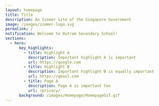 ```yaml
---
layout: homepage
title: Title
description: An Isomer site of the Singapore Government
image: /images/isomer-logo.svg
permalink: /
notification: Welcome to Outram Secondary School!
sections:
  - hero:
      key_highlights:
        - title: Highlight A
          description: Important highlight A is important
          url: https://google.com
        - title: Highlight B
          description: Important highlight B is equally important
          url: https://gmail.com
        - title: Page A
          description: Page A is important too
          url: /privacy/
      background: /images/Homepage/HomepageGif.gif
---
```


